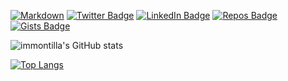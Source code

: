 [![Markdown](https://img.shields.io/badge/Made%20with-Markdown-1f425f.svg)](#)
[![Twitter Badge](https://img.shields.io/badge/Twitter-Profile-informational?style=flat&logo=twitter&logoColor=white&color=1CA2F1)](https://twitter.com/immontilla)
[![LinkedIn Badge](https://img.shields.io/badge/LinkedIn-Profile-informational?style=flat&logo=linkedin&logoColor=white&color=0D76A8)](https://www.linkedin.com/in/immontilla/)
[![Repos Badge](https://badges.pufler.dev/repos/immontilla)](https://github.com/immontilla?tab=repositories)
[![Gists Badge](https://badges.pufler.dev/gists/immontilla)](https://gist.github.com/immontilla)

![immontilla's GitHub stats](https://github-readme-stats.vercel.app/api?username=immontilla&show_icons=true)

[![Top Langs](https://github-readme-stats.vercel.app/api/top-langs/?username=immontilla)](https://github.com/immontilla/github-readme-stats)

<!--
[![spotify-github-profile](https://spotify-github-profile.vercel.app/api/view?uid=immontilla&cover_image=false&theme=default&bar_color=00ff00&bar_color_cover=true)](https://spotify-github-profile.vercel.app/api/view?uid=immontilla&redirect=true)
-->

<!--
**immontilla/immontilla** is a ✨ _special_ ✨ repository because its `README.md` (this file) appears on your GitHub profile.

Here are some ideas to get you started:

- 🔭 I’m currently working on ...
- 🌱 I’m currently learning ...
- 👯 I’m looking to collaborate on ...
- 🤔 I’m looking for help with ...
- 💬 Ask me about ...
- 📫 How to reach me: ...
- 😄 Pronouns: ...
- ⚡ Fun fact: ...
-->
